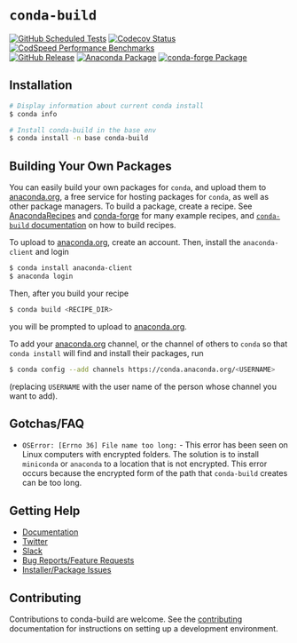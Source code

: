 [tests-badge]: https://img.shields.io/github/actions/workflow/status/conda/conda-build/tests.yml?branch=main&event=schedule&logo=github
[codecov-badge]: https://img.shields.io/codecov/c/github/conda/conda-build/main?logo=codecov
[codspeed-badge]: https://img.shields.io/endpoint?url=https://codspeed.io/badge.json
[release-badge]: https://img.shields.io/github/v/release/conda/conda?logo=github
[anaconda-badge]: https://img.shields.io/conda/vn/anaconda/conda-build?logo=anaconda
[conda-forge-badge]: https://img.shields.io/conda/vn/conda-forge/conda-build?logo=conda-forge

# `conda-build`

[![GitHub Scheduled Tests][tests-badge]](https://github.com/conda/conda-build/actions/workflows/tests.yml?query=branch%3Amain+event%3Aschedule)
[![Codecov Status][codecov-badge]](https://codecov.io/gh/conda/conda-build/branch/main)
[![CodSpeed Performance Benchmarks][codspeed-badge]](https://codspeed.io/conda/conda-build)
<br>
[![GitHub Release][release-badge]](https://github.com/conda/conda-build/releases)
[![Anaconda Package][anaconda-badge]](https://anaconda.org/anaconda/conda-build)
[![conda-forge Package][conda-forge-badge]](https://anaconda.org/conda-forge/conda-build)

## Installation

```bash
# Display information about current conda install
$ conda info

# Install conda-build in the base env
$ conda install -n base conda-build
```

## Building Your Own Packages

You can easily build your own packages for `conda`, and upload them to
[anaconda.org](https://anaconda.org), a free service for hosting packages for `conda`, as
well as other package managers. To build a package, create a recipe. See
[AnacondaRecipes](https://github.com/AnacondaRecipes) and [conda-forge](https://github.com/conda-forge) for many example recipes, and
[`conda-build` documentation](https://docs.conda.io/projects/conda-build/en/latest/index.html) on how to build
recipes.

To upload to [anaconda.org](https://anaconda.org), create an account.  Then, install the `anaconda-client`
and login

```bash
$ conda install anaconda-client
$ anaconda login
```

Then, after you build your recipe

```bash
$ conda build <RECIPE_DIR>
```

you will be prompted to upload to [anaconda.org](https://anaconda.org).

To add your [anaconda.org](https://anaconda.org) channel, or the channel of others to `conda` so that `conda install`
will find and install their packages, run

```bash
$ conda config --add channels https://conda.anaconda.org/<USERNAME>
```

(replacing `USERNAME` with the user name of the person whose channel you want
to add).

## Gotchas/FAQ

* `OSError: [Errno 36] File name too long:` - This error has been seen on Linux computers with encrypted folders. The solution is to install `miniconda` or `anaconda` to a location that is not encrypted. This error occurs because the encrypted form of the path that `conda-build` creates can be too long.

## Getting Help

- [Documentation](https://docs.conda.io/projects/conda-build/en/latest)
- [Twitter](https://twitter.com/condaproject)
- [Slack](https://conda.slack.com)
- [Bug Reports/Feature Requests](https://github.com/conda/conda-build/issues)
- [Installer/Package Issues](https://github.com/ContinuumIO/anaconda-issues/issues)

## Contributing

Contributions to conda-build are welcome. See the [contributing](CONTRIBUTING.md) documentation
for instructions on setting up a development environment.
